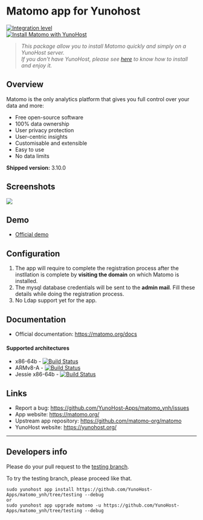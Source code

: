 # Matomo app for Yunohost


[![Integration level](https://dash.yunohost.org/integration/matomo.svg)](https://dash.yunohost.org/appci/app/matomo)  
[![Install Matomo with YunoHost](https://install-app.yunohost.org/install-with-yunohost.png)](https://install-app.yunohost.org/?app=matomo)


> *This package allow you to install Matomo quickly and simply on a YunoHost server.  
If you don't have YunoHost, please see [here](https://yunohost.org/#/install) to know how to install and enjoy it.*

## Overview
Matomo is the only analytics platform that gives you full control over your data and more:

- Free open-source software
- 100% data ownership
- User privacy protection
- User-centric insights
- Customisable and extensible
- Easy to use
- No data limits

**Shipped version:** 3.10.0

## Screenshots

![](https://static.matomo.org/wp-content/uploads/2019/01/matomo-interface-new.webp)

## Demo

* [Official demo](https://demo.matomo.org)

## Configuration

1. The app will require to complete the registration process after the instllation is complete by **visiting the domain** on  which Matomo is installed.
1. The mysql database credentials will be sent to the **admin mail**. Fill these details while doing the registration process.
1. No Ldap support yet for the app.

## Documentation

 * Official documentation: https://matomo.org/docs

#### Supported architectures

* x86-64b - [![Build Status](https://ci-apps.yunohost.org/ci/logs/matomo%20%28Apps%29.svg)](https://ci-apps.yunohost.org/ci/apps/matomo/)
* ARMv8-A - [![Build Status](https://ci-apps-arm.yunohost.org/ci/logs/matomo%20%28Apps%29.svg)](https://ci-apps-arm.yunohost.org/ci/apps/matomo/)
* Jessie x86-64b - [![Build Status](https://ci-stretch.nohost.me/ci/logs/matomo%20%28Apps%29.svg)](https://ci-stretch.nohost.me/ci/apps/matomo/)

## Links

 * Report a bug: https://github.com/YunoHost-Apps/matomo_ynh/issues
 * App website: https://matomo.org/
 * Upstream app repository: https://github.com/matomo-org/matomo
 * YunoHost website: https://yunohost.org/

---

Developers info
----------------

Please do your pull request to the [testing branch](https://github.com/YunoHost-Apps/matomo_ynh/tree/testing).

To try the testing branch, please proceed like that.
```
sudo yunohost app install https://github.com/YunoHost-Apps/matomo_ynh/tree/testing --debug
or
sudo yunohost app upgrade matomo -u https://github.com/YunoHost-Apps/matomo_ynh/tree/testing --debug
```
